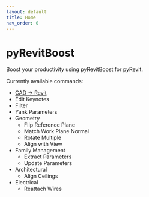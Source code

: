 ```yaml
---
layout: default
title: Home
nav_order: 0
---
```


# pyRevitBoost
Boost your productivity using pyRevitBoost for pyRevit.

Currently available commands:
- [CAD → Revit](/CAD_To_Revit.html)
- Edit Keynotes
- Filter
- Yank Parameters
- Geometry
    - Flip Reference Plane
    - Match Work Plane Normal
    - Rotate Multiple
    - Align with View
- Family Management
    - Extract Parameters
    - Update Parameters
- Architectural
    - Align Ceilings
- Electrical
    - Reattach Wires